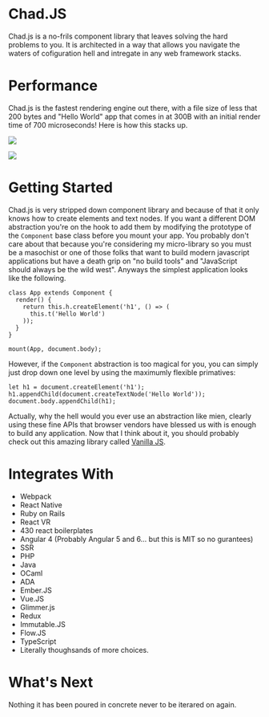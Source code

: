 # Chad.JS

Chad.js is a no-frils component library that leaves solving the hard problems to you. It is architected in a way that allows you navigate the waters of cofiguration hell and intregate in any web framework stacks.

# Performance

Chad.js is the fastest rendering engine out there, with a file size of less that 200 bytes and "Hello World" app that comes in at 300B with an initial render time of 700 microseconds! Here is how this stacks up.

![](http://i.imgur.com/pbzJyXG.png)

![](http://i.imgur.com/HaKEl0p.png)

# Getting Started

Chad.js is very stripped down component library and because of that it only knows how to create elements and text nodes. If you want a different DOM abstraction you're on the hook to add them by modifying the prototype of the `Component` base class before you mount your app. You probably don't care about that because you're considering my micro-library so you must be a masochist or one of those folks that want to build modern javascript applications but have a death grip on "no build tools" and "JavaScript should always be the wild west". Anyways the simplest application looks like the following.

```
class App extends Component {
  render() {
    return this.h.createElement('h1', () => (
      this.t('Hello World')
    ));
  }
}

mount(App, document.body);
```

However, if the `Component` abstraction is too magical for you, you can simply just drop down one level by using the maximumly flexible primatives:

```
let h1 = document.createElement('h1');
h1.appendChild(document.createTextNode('Hello World'));
document.body.appendChild(h1);
```

Actually, why the hell would you ever use an abstraction like mien, clearly using these fine APIs that browser vendors have blessed us with is enough to build any application. Now that I think about it, you should probably check out this amazing library called [Vanilla JS](http://vanilla-js.com/).

# Integrates With

- Webpack
- React Native
- Ruby on Rails
- React VR
- 430 react boilerplates
- Angular 4 (Probably Angular 5 and 6... but this is MIT so no gurantees)
- SSR
- PHP
- Java
- OCaml
- ADA
- Ember.JS
- Vue.JS
- Glimmer.js
- Redux
- Immutable.JS
- Flow.JS
- TypeScript
- Literally thoughsands of more choices.


# What's Next

Nothing it has been poured in concrete never to be iterared on again.